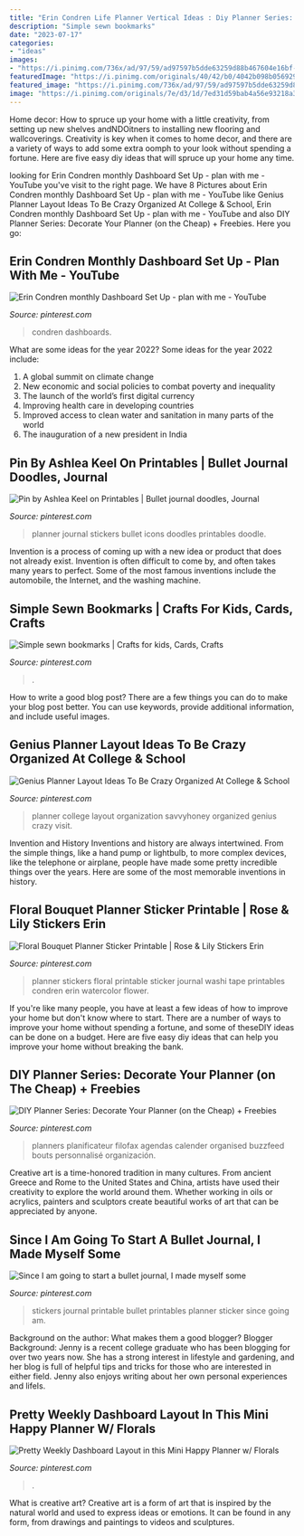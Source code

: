 ```yaml
---
title: "Erin Condren Life Planner Vertical Ideas : Diy Planner Series: Decorate Your Planner (on The Cheap) + Freebies"
description: "Simple sewn bookmarks"
date: "2023-07-17"
categories:
- "ideas"
images:
- "https://i.pinimg.com/736x/ad/97/59/ad97597b5dde63259d88b467604e16bf--bookmarks.jpg"
featuredImage: "https://i.pinimg.com/originals/40/42/b0/4042b098b056929dd5e606e30b53012b.jpg"
featured_image: "https://i.pinimg.com/736x/ad/97/59/ad97597b5dde63259d88b467604e16bf--bookmarks.jpg"
image: "https://i.pinimg.com/originals/7e/d3/1d/7ed31d59bab4a56e93218a3c137b8225.png"
---
```



Home decor: How to spruce up your home with a little creativity, from setting up new shelves andNDOitners to installing new flooring and wallcoverings.
Creativity is key when it comes to home decor, and there are a variety of ways to add some extra oomph to your look without spending a fortune. Here are five easy diy ideas that will spruce up your home any time.

	

		
looking for Erin Condren monthly Dashboard Set Up - plan with me - YouTube you've visit to the right page. We have 8 Pictures about Erin Condren monthly Dashboard Set Up - plan with me - YouTube like Genius Planner Layout Ideas To Be Crazy Organized At College &amp; School, Erin Condren monthly Dashboard Set Up - plan with me - YouTube and also DIY Planner Series: Decorate Your Planner (on the Cheap) + Freebies. Here you go:
		
    
## Erin Condren Monthly Dashboard Set Up - Plan With Me - YouTube

<img loading=lazy src="https://i.pinimg.com/originals/07/e7/61/07e7612236da84c67ce19e43ddb0a34a.jpg" onerror="this.onerror=null;this.src='https://tse4.mm.bing.net/th?id=OIP.gH6CpubR2T4uVnQihVjIFQHaEK&amp;pid=15.1';" alt="Erin Condren monthly Dashboard Set Up - plan with me - YouTube">

_Source: pinterest.com_

>condren dashboards. 

	

What are some ideas for the year 2022?
Some ideas for the year 2022 include: 
1. A global summit on climate change 
2. New economic and social policies to combat poverty and inequality 
3. The launch of the world’s first digital currency 
4. Improving health care in developing countries 
5. Improved access to clean water and sanitation in many parts of the world 
6. The inauguration of a new president in India 

    
## Pin By Ashlea Keel On Printables | Bullet Journal Doodles, Journal

<img loading=lazy src="https://i.pinimg.com/originals/40/42/b0/4042b098b056929dd5e606e30b53012b.jpg" onerror="this.onerror=null;this.src='https://tse3.mm.bing.net/th?id=OIP.XyE-l72NLZkWXllO_uP1LgHaKW&amp;pid=15.1';" alt="Pin by Ashlea Keel on Printables | Bullet journal doodles, Journal">

_Source: pinterest.com_

>planner journal stickers bullet icons doodles printables doodle. 

	

Invention is a process of coming up with a new idea or product that does not already exist. Invention is often difficult to come by, and often takes many years to perfect. Some of the most famous inventions include the automobile, the Internet, and the washing machine.

    
## Simple Sewn Bookmarks | Crafts For Kids, Cards, Crafts

<img loading=lazy src="https://i.pinimg.com/736x/ad/97/59/ad97597b5dde63259d88b467604e16bf--bookmarks.jpg" onerror="this.onerror=null;this.src='https://tse3.mm.bing.net/th?id=OIP.gvrGIil-yVowBPhoUtBw9ADgEs&amp;pid=15.1';" alt="Simple sewn bookmarks | Crafts for kids, Cards, Crafts">

_Source: pinterest.com_

>. 

	

How to write a good blog post?
There are a few things you can do to make your blog post better. You can use keywords, provide additional information, and include useful images.

    
## Genius Planner Layout Ideas To Be Crazy Organized At College &amp; School

<img loading=lazy src="https://i.pinimg.com/originals/7e/d3/1d/7ed31d59bab4a56e93218a3c137b8225.png" onerror="this.onerror=null;this.src='https://tse2.mm.bing.net/th?id=OIP.p8nNtNRaXlkQ9SEdr62LHAHaPb&amp;pid=15.1';" alt="Genius Planner Layout Ideas To Be Crazy Organized At College &amp; School">

_Source: pinterest.com_

>planner college layout organization savvyhoney organized genius crazy visit. 

	

Invention and History
Inventions and history are always intertwined. From the simple things, like a hand pump or lightbulb, to more complex devices, like the telephone or airplane, people have made some pretty incredible things over the years. Here are some of the most memorable inventions in history.

    
## Floral Bouquet Planner Sticker Printable | Rose &amp; Lily Stickers Erin

<img loading=lazy src="https://i.pinimg.com/originals/a1/b4/b3/a1b4b3962ea98cd2e1d66a29bba06b8a.jpg" onerror="this.onerror=null;this.src='https://tse4.mm.bing.net/th?id=OIP.JgzHycjlEew6uNeXUrCtqgHaJl&amp;pid=15.1';" alt="Floral Bouquet Planner Sticker Printable | Rose &amp; Lily Stickers Erin">

_Source: pinterest.com_

>planner stickers floral printable sticker journal washi tape printables condren erin watercolor flower. 

	

If you're like many people, you have at least a few ideas of how to improve your home but don't know where to start. There are a number of ways to improve your home without spending a fortune, and some of theseDIY ideas can be done on a budget. Here are five easy diy ideas that can help you improve your home without breaking the bank.

    
## DIY Planner Series: Decorate Your Planner (on The Cheap) + Freebies

<img loading=lazy src="https://i.pinimg.com/originals/34/26/26/3426261c8ba1d076bb6901c51176e875.png" onerror="this.onerror=null;this.src='https://tse4.mm.bing.net/th?id=OIP._8YFLodZMM_hy6E_bPTrIwHaHL&amp;pid=15.1';" alt="DIY Planner Series: Decorate Your Planner (on the Cheap) + Freebies">

_Source: pinterest.com_

>planners planificateur filofax agendas calender organised buzzfeed bouts personnalisé organización. 

	

Creative art is a time-honored tradition in many cultures. From ancient Greece and Rome to the United States and China, artists have used their creativity to explore the world around them. Whether working in oils or acrylics, painters and sculptors create beautiful works of art that can be appreciated by anyone.

    
## Since I Am Going To Start A Bullet Journal, I Made Myself Some

<img loading=lazy src="https://i.pinimg.com/originals/93/05/37/930537b40dc66407a855d01f5f75fdea.png" onerror="this.onerror=null;this.src='https://tse3.mm.bing.net/th?id=OIP.i_LE8ZZJGMzR08RmPBdouwHaKe&amp;pid=15.1';" alt="Since I am going to start a bullet journal, I made myself some">

_Source: pinterest.com_

>stickers journal printable bullet printables planner sticker since going am. 

	

Background on the author: What makes them a good blogger?
Blogger Background:
Jenny is a recent college graduate who has been blogging for over two years now. She has a strong interest in lifestyle and gardening, and her blog is full of helpful tips and tricks for those who are interested in either field. Jenny also enjoys writing about her own personal experiences and lifeIs.

    
## Pretty Weekly Dashboard Layout In This Mini Happy Planner W/ Florals

<img loading=lazy src="https://i.pinimg.com/736x/26/57/58/265758e41fdd8c0c9f091a4177e9bfc7.jpg" onerror="this.onerror=null;this.src='https://tse2.mm.bing.net/th?id=OIP.2mUNM7xvJWHELpmomL7JsAHaHa&amp;pid=15.1';" alt="Pretty Weekly Dashboard Layout in this Mini Happy Planner w/ Florals">

_Source: pinterest.com_

>. 

	

What is creative art?
Creative art is a form of art that is inspired by the natural world and used to express ideas or emotions. It can be found in any form, from drawings and paintings to videos and sculptures.


